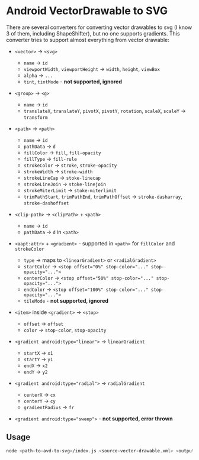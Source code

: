 # Android VectorDrawable to SVG

There are several converters for converting vector drawables to svg (I know 3 of them, including ShapeShifter), but no one supports gradients. This converter tries to support almost everything from vector drawable:

- `<vector>` → `<svg>`
    - `name` → `id`
    - `viewportWidth`, `viewportHeight` → `width`, `height`, `viewBox`
    - `alpha` → `...`
    - `tint`, `tintMode` - **not supported, ignored**

- `<group>` → `<g>`
    - `name` → `id`
    - `translateX`, `translateY`, `pivotX`, `pivotY`, `rotation`, `scaleX`, `scaleY` → `transform`

- `<path>` → `<path>`
    - `name` → `id`
    - `pathData` → `d`
    - `fillColor` → `fill`, `fill-opacity`
    - `fillType` → `fill-rule`
    - `strokeColor` → `stroke`, `stroke-opacity`
    - `strokeWidth` → `stroke-width`
    - `strokeLineCap` → `stoke-linecap`
    - `strokeLineJoin` → `stoke-linejoin`
    - `strokeMiterLimit` → `stoke-miterlimit`
    - `trimPathStart`, `trimPathEnd`, `trimPathOffset` → `stroke-dasharray`, `stroke-dashoffset`

- `<clip-path>` → `<clipPath>` + `<path>`
    - `name` → `id`
    - `pathData` → `d` in `<path>`

- `<aapt:attr>` + `<gradient>` - supported in `<path>` for `fillColor` and `strokeColor`
    - `type` → maps to `<linearGradient>` or `<radialGradient>`
    - `startColor` → `<stop offset="0%" stop-color="..." stop-opacity="...">`
    - `centerColor` → `<stop offset="50%" stop-color="..." stop-opacity="...">`
    - `endColor` → `<stop offset="100%" stop-color="..." stop-opacity="...">`
    - `tileMode` - **not supported, ignored**

- `<item>` inside `<gradient>` → `<stop>`
    - `offset` → `offset`
    - `color` → `stop-color`, `stop-opacity`

- `<gradient android:type="linear">` → `linearGradient`
    - `startX` → `x1`
    - `startY` → `y1`
    - `endX` → `x2`
    - `endY` → `y2`

- `<gradient android:type="radial">` → `radialGradient`
    - `centerX` → `cx`
    - `centerY` → `cy`
    - `gradientRadius` → `fr`

- `<gradient android:type="sweep">` - **not supported, error thrown**

## Usage

```bash
node <path-to-avd-to-svg>/index.js <source-vector-drawable.xml> <output.svg>
```
